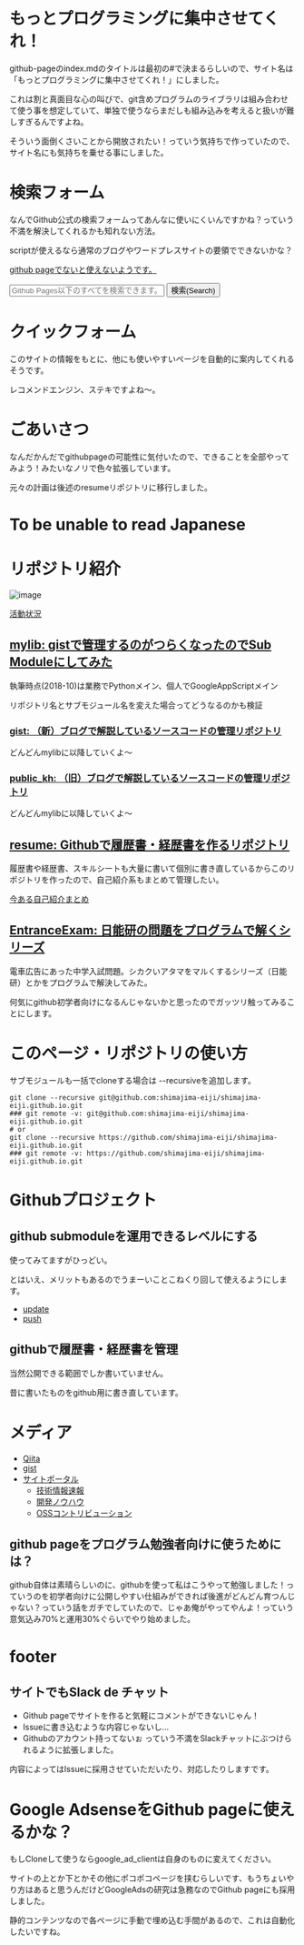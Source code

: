 # もっとプログラミングに集中させてくれ！
github-pageのindex.mdのタイトルは最初の#で決まるらしいので、サイト名は「もっとプログラミングに集中させてくれ！」にしました。

これは割と真面目な心の叫びで、git含めプログラムのライブラリは組み合わせて使う事を想定していて、単独で使うならまだしも組み込みを考えると扱いが難しすぎるんですよね。

そういう面倒くさいことから開放されたい！っていう気持ちで作っていたので、サイト名にも気持ちを乗せる事にしました。
# 検索フォーム
なんでGithub公式の検索フォームってあんなに使いにくいんですかね？っていう不満を解決してくれるかも知れない方法。

scriptが使えるなら通常のブログやワードプレスサイトの要領でできないかな？

[github pageでないと使えないようです。](https://github.nomuraya.work/)

<form id="cse-search-box" action="http://google.com/cse">
<input type="hidden" name="cx" value="partner-pub-4313452092557553:7524370029"/>
<input type="hidden" name="ie" value="UTF-8"/>
<input type="text" name="q" size="31" placeholder="Github Pages以下のすべてを検索できます。">
<button type="submit" name="sa">検索(Search)</button>
</form>
<script type="text/javascript" src="http://www.google.com/cse/brand?form=cse-search-box&lang=ja"></script>

# クイックフォーム
このサイトの情報をもとに、他にも使いやすいページを自動的に案内してくれるそうです。

レコメンドエンジン、ステキですよね～。

<script async src="//pagead2.googlesyndication.com/pagead/js/adsbygoogle.js"></script>
<ins class="adsbygoogle" style="display:block" data-ad-client="ca-pub-4313452092557553" data-ad-slot="9310870936" data-ad-format="link" data-full-width-responsive="true"></ins>
<script>
(adsbygoogle = window.adsbygoogle || []).push({});
</script>

# ごあいさつ
なんだかんだでgithubpageの可能性に気付いたので、できることを全部やってみよう！みたいなノリで色々拡張しています。

元々の計画は後述のresumeリポジトリに移行しました。
# To be unable to read Japanese
<div id="google_translate_element"></div><script type="text/javascript">
function googleTranslateElementInit() {
  new google.translate.TranslateElement({pageLanguage: 'ja', layout: google.translate.TranslateElement.InlineLayout.SIMPLE, gaTrack: true, gaId: 'UA-63549092-4'}, 'google_translate_element');
}
</script><script type="text/javascript" src="//translate.google.com/translate_a/element.js?cb=googleTranslateElementInit"></script>

# リポジトリ紹介
![image](https://grass-graph.moshimo.works/images/shimajima-eiji.png)

[活動状況](https://github.com/shimajima-eiji)
## [mylib: gistで管理するのがつらくなったのでSub Moduleにしてみた](/mylib/)
執筆時点(2018-10)は業務でPythonメイン、個人でGoogleAppScriptメイン

リポジトリ名とサブモジュール名を変えた場合ってどうなるのかも検証
### [gist: （新）ブログで解説しているソースコードの管理リポジトリ](/gist/)
どんどんmylibに以降していくよ～
### [public_kh: （旧）ブログで解説しているソースコードの管理リポジトリ](/public_kh/)
どんどんmylibに以降していくよ～
## [resume: Githubで履歴書・経歴書を作るリポジトリ](/resume/)
履歴書や経歴書、スキルシートも大量に書いて個別に書き直しているからこのリポジトリを作ったので、自己紹介系もまとめて管理したい。

[今ある自己紹介まとめ](https://nomuraya.work/profile)
## [EntranceExam: 日能研の問題をプログラムで解くシリーズ](/EntranceExam/)
電車広告にあった中学入試問題。シカクいアタマをマルくするシリーズ（日能研）とかをプログラムで解決してみた。

何気にgithub初学者向けになるんじゃないかと思ったのでガッツリ触ってみることにします。
# このページ・リポジトリの使い方
サブモジュールも一括でcloneする場合は --recursiveを追加します。

```
git clone --recursive git@github.com:shimajima-eiji/shimajima-eiji.github.io.git
### git remote -v: git@github.com:shimajima-eiji/shimajima-eiji.github.io.git
# or
git clone --recursive https://github.com/shimajima-eiji/shimajima-eiji.github.io.git
### git remote -v: https://github.com/shimajima-eiji/shimajima-eiji.github.io.git
```

# Githubプロジェクト
## github submoduleを運用できるレベルにする
使ってみてますがひっどい。

とはいえ、メリットもあるのでうまーいことこねくり回して使えるようにします。

- [update](https://github.com/shimajima-eiji/shimajima-eiji.github.io/blob/master/update.bsh)
- [push](https://github.com/shimajima-eiji/shimajima-eiji.github.io/blob/master/push_submodules.sh)

## githubで履歴書・経歴書を管理
当然公開できる範囲でしか書いていません。

昔に書いたものをgithub用に書き直しています。
# メディア
- [Qiita](https://qiita.com/nomurasan)
- [gist](https://gist.github.com/shimajima-eiji)
- [サイトポータル](https://nomuraya.work/)
  - [技術情報速報](https://nomuraya.work/techzine/)
  - [開発ノウハウ](https://nomuraya.work/develop/)
  - [OSSコントリビューション](https://nomuraya.work/adiary/)

## github pageをプログラム勉強者向けに使うためには？
github自体は素晴らしいのに、githubを使って私はこうやって勉強しました！っていうのを初学者向けに公開しやすい仕組みができれば後進がどんどん育つんじゃない？っていう話をガチでしていたので、じゃあ俺がやってやんよ！っていう意気込み70%と運用30%ぐらいでやり始めました。
# footer
## サイトでもSlack de チャット
- Github pageでサイトを作ると気軽にコメントができないじゃん！
- Issueに書き込むような内容じゃないし…
- Githubのアカウント持ってないぉ
っていう不満をSlackチャットにぶつけられるように拡張しました。
<script src="https://embed.small.chat/TCQBTUWTXGD0U00YLT.js" async></script>

内容によってはIssueに採用させていただいたり、対応したりしますです。
# Google AdsenseをGithub pageに使えるかな？
もしCloneして使うならgoogle_ad_clientは自身のものに変えてください。

サイトの上とか下とかその他にポコポコページを挟むらしいです、もうちょいやり方はあると思うんだけどGoogleAdsの研究は急務なのでGithub pageにも採用しました。

静的コンテンツなので各ページに手動で埋め込む手間があるので、これは自動化したいですね。
<script async src="//pagead2.googlesyndication.com/pagead/js/adsbygoogle.js"></script>
<script>
(adsbygoogle = window.adsbygoogle || []).push({
  google_ad_client: "ca-pub-4313452092557553",
  enable_page_level_ads: true
});
</script>

